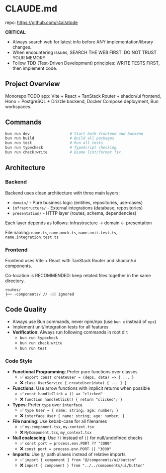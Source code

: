 # CLAUDE.md

repo: https://github.com/r4ai/atode

**CRITICAL**:

- Always search web for latest info before ANY implementation/library changes.
- When encountering issues, SEARCH THE WEB FIRST. DO NOT TRUST YOUR MEMORY.
- Follow TDD (Test-Driven Development) principles: WRITE TESTS FIRST, then implement code.

## Project Overview

Monorepo TODO app: Vite + React + TanStack Router + shadcn/ui frontend, Hono + PostgreSQL + Drizzle backend, Docker Compose deployment, Bun workspaces.

## Commands

```bash
bun run dev                  # Start both frontend and backend
bun run build                # Build all packages
bun run test                 # Run all tests
bun run typecheck            # TypeScript checking
bun run check:write          # Biome lint/format fix
```

## Architecture

### Backend

Backend uses clean architecture with three main layers:

- `domain/` - Pure business logic (entities, repositories, use-cases)
- `infrastructure/` - External integrations (database, repositories)
- `presentation/` - HTTP layer (routes, schema, dependencies)

Each layer depends as follows: infrastructure -> domain <- presentation

File naming: `name.ts`, `name.mock.ts`, `name.unit.test.ts`, `name.integration.test.ts`

### Frontend

Frontend uses Vite + React with TanStack Router and shadcn/ui components.

Co-location is RECOMMENDED: keep related files together in the same directory.

```
routes/
├── -components/ // 👈🏼 ignored
```

## Code Quality

- Always use Bun commands, never npm/npx (use `bun x` instead of `npx`)
- Implement unit/integration tests for all features
- **Verification**: Always run following commands in root dir:
  - `bun run typecheck`
  - `bun run check:write`
  - `bun run test`

### Code Style

- **Functional Programming**: Prefer pure functions over classes
  - ✅ `export const createUser = (deps, data) => { ... }`
  - ❌ `class UserService { createUser(data) { ... } }`
- **Functions**: Use arrow functions with implicit returns when possible
  - ✅ `const handleClick = () => "clicked"`
  - ❌ `function handleClick() { return "clicked"; }`
- **Types**: Prefer `type` over `interface`
  - ✅ `type User = { name: string; age: number; }`
  - ❌ `interface User { name: string; age: number; }`
- **File naming**: Use kebab-case for all filenames
  - ✅ `my-component.tsx`, `my-context.tsx`
  - ❌ `MyComponent.tsx`, `my_context.tsx`
- **Null coalescing**: Use `??` instead of `||` for null/undefined checks
  - ✅ `const port = process.env.PORT ?? "3000"`
  - ❌ `const port = process.env.PORT || "3000"`
- **Imports**: Use `@/` path aliases instead of relative imports
  - ✅ `import { component } from "@/components/ui/button"`
  - ❌ `import { component } from "../../components/ui/button"`
